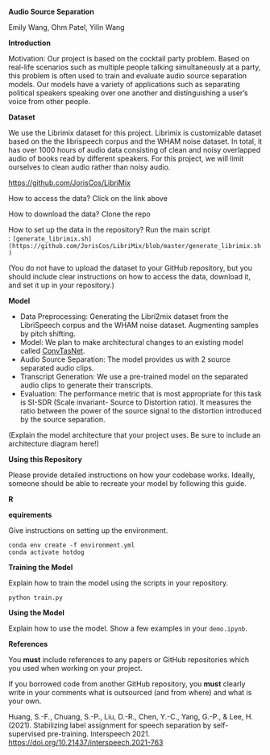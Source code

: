 **Audio Source Separation**

Emily Wang, Ohm Patel, Yilin Wang

**Introduction**

Motivation: Our project is based on the cocktail party problem. Based on real-life scenarios such as multiple people talking simultaneously at a party, this problem is often used to train and evaluate audio source separation models. Our models have a variety of applications such as separating political speakers speaking over one another and distinguishing a user’s voice from other people.

**Dataset**

We use the Librimix dataset for this project. Librimix is customizable dataset based on the the librispeech corpus and the WHAM noise dataset. In total, it has over 1000 hours of audio data consisting of clean and noisy overlapped audio of books read by different speakers. For this project, we will limit ourselves to clean audio rather than noisy audio.

https://github.com/JorisCos/LibriMix

How to access the data? Click on the link above

How to download the data? Clone the repo

How to set up the data in the repository? Run the main script : `[generate_librimix.sh](https://github.com/JorisCos/LibriMix/blob/master/generate_librimix.sh)`

(You do not have to upload the dataset to your GitHub repository, but you should include clear instructions on how to access the data, download it, and set it up in your repository.)

**Model**


- Data Preprocessing: Generating the Libri2mix dataset from the LibriSpeech corpus and the WHAM noise dataset. Augmenting samples by pitch shifting.
- Model: We plan to make architectural changes to an existing model called [ConvTasNet](https://arxiv.org/pdf/2010.15366v3.pdf).
- Audio Source Separation: The model provides us with 2 source separated audio clips.
- Transcript Generation: We use a pre-trained model on the separated audio clips to generate their transcripts.
- Evaluation: The performance metric that is most appropriate for this task is SI-SDR (Scale invariant- Source to Distortion ratio). It measures the ratio between the power of the source signal to the distortion introduced by the source separation.

(Explain the model architecture that your project uses. Be sure to include an architecture diagram here!)

**Using this Repository**

Please provide detailed instructions on how your codebase works. Ideally, someone should be able to recreate your model by following this guide.

**R**

**equirements**

Give instructions on setting up the environment.

```
conda env create -f environment.yml
conda activate hotdog

```

**Training the Model**

Explain how to train the model using the scripts in your repository.

```
python train.py

```

**Using the Model**

Explain how to use the model. Show a few examples in your `demo.ipynb`.

**References**

You **must** include references to any papers or GitHub repositories which you used when working on your project.

If you borrowed code from another GitHub repository, you **must** clearly write in your comments what is outsourced (and from where) and what is your own.

Huang, S.-F., Chuang, S.-P., Liu, D.-R., Chen, Y.-C., Yang, G.-P., & Lee, H. (2021). Stabilizing label assignment for speech separation by self-supervised pre-training. Interspeech 2021. https://doi.org/10.21437/interspeech.2021-763 

